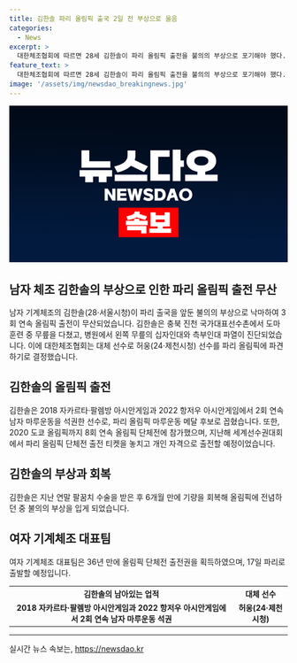 ```yaml
---
title: 김한솔 파리 올림픽 출국 2일 전 부상으로 울음
categories:
  - News
excerpt: >
  대한체조협회에 따르면 28세 김한솔이 파리 올림픽 출전을 불의의 부상으로 포기해야 했다. 왼쪽 무릎 십자인대와 측부인대를 다친 것으로 확인되었고, 대체 선수로 허웅이 파리로 떠날 예정이다. 김한솔은 3회 연속 올림픽 출전을 희망했으며, 이에 안타까움이 컸다. 여자 기계체조 대표팀은 파리로 출발한다.
feature_text: >
  대한체조협회에 따르면 28세 김한솔이 파리 올림픽 출전을 불의의 부상으로 포기해야 했다. 왼쪽 무릎 십자인대와 측부인대를 다친 것으로 확인되었고, 대체 선수로 허웅이 파리로 떠날 예정이다. 김한솔은 3회 연속 올림픽 출전을 희망했으며, 이에 안타까움이 컸다. 여자 기계체조 대표팀은 파리로 출발한다.
image: '/assets/img/newsdao_breakingnews.jpg'
---
```


<p><img src="/assets/img/newsdao_breakingnews.jpg" alt="firstkoreanews 속보" /></p>

<h2 data-ke-size="size26">남자 체조 김한솔의 부상으로 인한 파리 올림픽 출전 무산</h2>

<p data-ke-size="size16">남자 기계체조의 김한솔(28·서울시청)이 파리 출국을 앞둔 불의의 부상으로 낙마하여 3회 연속 올림픽 출전이 무산되었습니다. 김한솔은 충북 진천 국가대표선수촌에서 도마 훈련 중 무릎을 다쳤고, 병원에서 왼쪽 무릎의 십자인대와 측부인대 파열이 진단되었습니다. 이에 대한체조협회는 대체 선수로 허웅(24·제천시청) 선수를 파리 올림픽에 파견하기로 결정했습니다.</p>

<h2 data-ke-size="size26">김한솔의 올림픽 출전</h2>

<p data-ke-size="size16">김한솔은 2018 자카르타·팔렘방 아시안게임과 2022 항저우 아시안게임에서 2회 연속 남자 마루운동을 석권한 선수로, 파리 올림픽 마루운동 메달 후보로 꼽혔습니다. 또한, 2020 도쿄 올림픽까지 8회 연속 올림픽 단체전에 참가했으며, 지난해 세계선수권대회에서 파리 올림픽 단체전 출전 티켓을 놓치고 개인 자격으로 출전할 예정이었습니다.</p>

<h2 data-ke-size="size26">김한솔의 부상과 회복</h2>

<p data-ke-size="size16">김한솔은 지난 연말 팔꿈치 수술을 받은 후 6개월 만에 기량을 회복해 올림픽에 전념하던 중 불의의 부상을 입게 되었습니다.</p>

<h2 data-ke-size="size26">여자 기계체조 대표팀</h2>

<p data-ke-size="size16">여자 기계체조 대표팀은 36년 만에 올림픽 단체전 출전권을 획득하였으며, 17일 파리로 출발할 예정입니다.</p>

<table>
  <tr>
    <th>김한솔의 남아있는 업적</th>
    <th>대체 선수</th>
  </tr>
  <tr>
    <td style="text-align: center; height: 17px;"><b>2018 자카르타·팔렘방 아시안게임과 2022 항저우 아시안게임에서 2회 연속 남자 마루운동 석권</b></td>
    <td style="text-align: center; height: 17px;"><b>허웅(24·제천시청)</b></td>
  </tr>
</table>

<hr>
실시간 뉴스 속보는, <a href="https://newsdao.kr" rel="dofollow">https://newsdao.kr</a>


